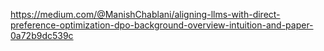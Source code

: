 https://medium.com/@ManishChablani/aligning-llms-with-direct-preference-optimization-dpo-background-overview-intuition-and-paper-0a72b9dc539c